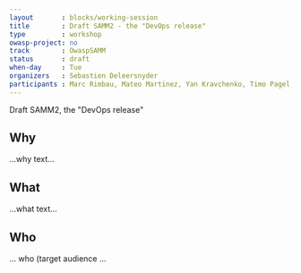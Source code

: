 ```yaml
---
layout       : blocks/working-session
title        : Draft SAMM2 - the "DevOps release"
type         : workshop
owasp-project: no
track        : OwaspSAMM
status       : draft
when-day     : Tue
organizers   : Sebastien Deleersnyder
participants : Marc Rimbau, Mateo Martinez, Yan Kravchenko, Timo Pagel, Viktor Lindström
---
```


Draft SAMM2, the "DevOps release"

## Why

...why text...

## What

...what text...

## Who

... who (target audience ...
